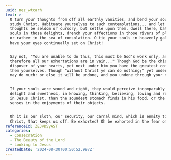 ```yaml
---
uuid: nez_wtcarh
text: >-
  O turn your thoughts from off all earthly vanities, and bend your souls to
  study Christ. Habituate yourselves to such contemplations... and let not those
  thoughts be seldom or cursory, but settle upon them, dwell there, bathe your
  souls in those delights, drench your affections in those rivers of pleasures,
  or rather in the sea of consolation. O tie your souls in heavenly galleries,
  have your eyes continually set on Christ!


  Say not, "You are unable to do thus, this must be God's work only, and
  therefore all our exhortations are in vain..." Though God be the chief
  disposer of your hearts, yet next under him you have the greatest command of
  them yourselves. Though "without Christ ye can do nothing;" yet under him you
  may do much: or else it will be undone, and you undone through your neglect.


  If your souls were sound and right, they would perceive incomparably more
  delight and sweetness, in knowing, thinking, believing, loving and rejoicing
  in Jesus Christ, than the soundest stomach finds in his food, or the strongest
  senses in the enjoyments of their objects.


  Oh it is our sloth, our security, our carnal mind, which is enmity to God and
  Christ, that keeps us off. Be exhorted! Oh be exhorted in the fear of God.
referenceId: ZEJvDSyAST
categories:
  - Consecration
  - The Beauty of the Lord
  - Looking to Jesus
createdDate: '2024-08-30T00:50:52.997Z'
---
```



